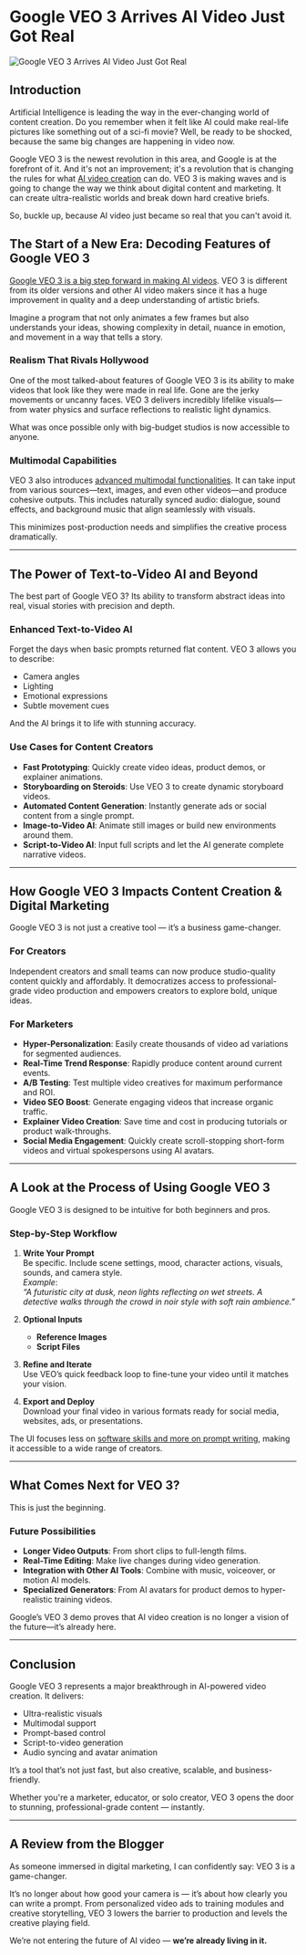 # Google VEO 3 Arrives AI Video Just Got Real

![Google VEO 3 Arrives AI Video Just Got Real](https://admin.groupify.ai/assets/5a8b0435-a9b0-48dc-a9b7-fe9f4eeae89c)

## Introduction

Artificial Intelligence is leading the way in the ever-changing world of content creation. Do you remember when it felt like AI could make real-life pictures like something out of a sci-fi movie? Well, be ready to be shocked, because the same big changes are happening in video now.

Google VEO 3 is the newest revolution in this area, and Google is at the forefront of it. And it's not an improvement; it's a revolution that is changing the rules for what [AI video creation](https://groupify.ai/ai-video-generators) can do. VEO 3 is making waves and is going to change the way we think about digital content and marketing. It can create ultra-realistic worlds and break down hard creative briefs.

So, buckle up, because AI video just became so real that you can't avoid it.

## The Start of a New Era: Decoding Features of Google VEO 3

[Google VEO 3 is a big step forward in making AI videos](https://gemini.google/overview/video-generation/?hl=en-IN). VEO 3 is different from its older versions and other AI video makers since it has a huge improvement in quality and a deep understanding of artistic briefs.

Imagine a program that not only animates a few frames but also understands your ideas, showing complexity in detail, nuance in emotion, and movement in a way that tells a story.

### Realism That Rivals Hollywood

One of the most talked-about features of Google VEO 3 is its ability to make videos that look like they were made in real life. Gone are the jerky movements or uncanny faces. VEO 3 delivers incredibly lifelike visuals—from water physics and surface reflections to realistic light dynamics.

What was once possible only with big-budget studios is now accessible to anyone.

### Multimodal Capabilities

VEO 3 also introduces [advanced multimodal functionalities](https://groupify.ai/multimodal-ai-tools). It can take input from various sources—text, images, and even other videos—and produce cohesive outputs. This includes naturally synced audio: dialogue, sound effects, and background music that align seamlessly with visuals.

This minimizes post-production needs and simplifies the creative process dramatically.

---

## The Power of Text-to-Video AI and Beyond

The best part of Google VEO 3? Its ability to transform abstract ideas into real, visual stories with precision and depth.

### Enhanced Text-to-Video AI

Forget the days when basic prompts returned flat content. VEO 3 allows you to describe:

- Camera angles  
- Lighting  
- Emotional expressions  
- Subtle movement cues  

And the AI brings it to life with stunning accuracy.

### Use Cases for Content Creators

- **Fast Prototyping**: Quickly create video ideas, product demos, or explainer animations.
- **Storyboarding on Steroids**: Use VEO 3 to create dynamic storyboard videos.
- **Automated Content Generation**: Instantly generate ads or social content from a single prompt.
- **Image-to-Video AI**: Animate still images or build new environments around them.
- **Script-to-Video AI**: Input full scripts and let the AI generate complete narrative videos.

---

## How Google VEO 3 Impacts Content Creation & Digital Marketing

Google VEO 3 is not just a creative tool — it’s a business game-changer.

### For Creators

Independent creators and small teams can now produce studio-quality content quickly and affordably. It democratizes access to professional-grade video production and empowers creators to explore bold, unique ideas.

### For Marketers

- **Hyper-Personalization**: Easily create thousands of video ad variations for segmented audiences.
- **Real-Time Trend Response**: Rapidly produce content around current events.
- **A/B Testing**: Test multiple video creatives for maximum performance and ROI.
- **Video SEO Boost**: Generate engaging videos that increase organic traffic.
- **Explainer Video Creation**: Save time and cost in producing tutorials or product walk-throughs.
- **Social Media Engagement**: Quickly create scroll-stopping short-form videos and virtual spokespersons using AI avatars.

---

## A Look at the Process of Using Google VEO 3

Google VEO 3 is designed to be intuitive for both beginners and pros.

### Step-by-Step Workflow

1. **Write Your Prompt**  
   Be specific. Include scene settings, mood, character actions, visuals, sounds, and camera style.  
   *Example*:  
   *“A futuristic city at dusk, neon lights reflecting on wet streets. A detective walks through the crowd in noir style with soft rain ambience.”*

2. **Optional Inputs**  
   - **Reference Images**  
   - **Script Files**

3. **Refine and Iterate**  
   Use VEO’s quick feedback loop to fine-tune your video until it matches your vision.

4. **Export and Deploy**  
   Download your final video in various formats ready for social media, websites, ads, or presentations.

The UI focuses less on [software skills and more on prompt writing](https://groupify.ai/ai-courses-for-beginners), making it accessible to a wide range of creators.

---

## What Comes Next for VEO 3?

This is just the beginning.

### Future Possibilities

- **Longer Video Outputs**: From short clips to full-length films.
- **Real-Time Editing**: Make live changes during video generation.
- **Integration with Other AI Tools**: Combine with music, voiceover, or motion AI models.
- **Specialized Generators**: From AI avatars for product demos to hyper-realistic training videos.

Google’s VEO 3 demo proves that AI video creation is no longer a vision of the future—it’s already here.

---

## Conclusion

Google VEO 3 represents a major breakthrough in AI-powered video creation. It delivers:

- Ultra-realistic visuals  
- Multimodal support  
- Prompt-based control  
- Script-to-video generation  
- Audio syncing and avatar animation  

It’s a tool that’s not just fast, but also creative, scalable, and business-friendly.

Whether you're a marketer, educator, or solo creator, VEO 3 opens the door to stunning, professional-grade content — instantly.

---

## A Review from the Blogger

As someone immersed in digital marketing, I can confidently say: VEO 3 is a game-changer.

It’s no longer about how good your camera is — it’s about how clearly you can write a prompt. From personalized video ads to training modules and creative storytelling, VEO 3 lowers the barrier to production and levels the creative playing field.

We’re not entering the future of AI video — **we’re already living in it.**

